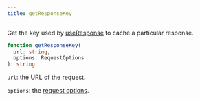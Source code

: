 ```yaml
---
title: getResponseKey
---
```


Get the key used by [useResponse](use-response.md) to cache a particular response.

```typescript
function getResponseKey(
  url: string,
  options: RequestOptions
): string
```

`url`: the URL of the request.

`options`: the [request options](request-options.md).

